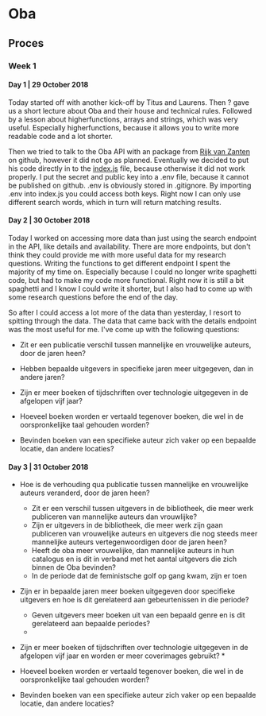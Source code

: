 # Oba


## Proces 


### Week 1


#### Day 1 | 29 October 2018

Today started off with another kick-off by Titus and Laurens. Then ? gave us a short lecture about Oba and their house and technical rules. Followed by a lesson about higherfunctions, arrays and strings, which was very useful. Especially higherfunctions, because it allows you to write more readable code and a lot shorter. 

Then we tried to talk to the Oba API with an package from [Rijk van Zanten](https://github.com/rijkvanzanten/node-oba-api) on github, however it did not go as planned. Eventually we decided to put his code directly in to the [index.js](./index.js) file, because otherwise it did not work properly. I put the secret and public key into a .env file, because it cannot be published on github. .env is obviously stored in .gitignore. By importing .env into index.js you could access both keys. Right now I can only use different search words, which in turn will return matching results. 


#### Day 2 | 30 October 2018

Today I worked on accessing more data than just using the search endpoint in the API, like details and availability. There are more endpoints, but don't think they could provide me with more useful data for my research questions. Writing the functions to get different endpoint I spent the majority of my time on. Especially because I could no longer write spaghetti code, but had to make my code more functional. Right now it is still a bit spaghetti and I know I could write it shorter, but I also had to come up with some research questions before the end of the day. 

So after I could access a lot more of the data than yesterday, I resort to spitting through the data. The data that came back with the details endpoint was the most useful for me. 
I've come up with the following questions:

* Zit er een publicatie verschil tussen mannelijke en vrouwelijke auteurs, door de jaren heen?

* Hebben bepaalde uitgevers in specifieke jaren meer uitgegeven, dan in andere jaren?

* Zijn er meer boeken of tijdschriften over technologie uitgegeven in de afgelopen vijf jaar?

* Hoeveel boeken worden er vertaald tegenover boeken, die wel in de oorspronkelijke taal gehouden worden?

* Bevinden boeken van een specifieke auteur zich vaker op een bepaalde locatie, dan andere locaties?


#### Day 3 | 31 October 2018

* Hoe is de verhouding qua publicatie tussen mannelijke en vrouwelijke auteurs veranderd, door de jaren heen?
    * Zit er een verschil tussen uitgevers in de bibliotheek, die meer werk publiceren van mannelijke auteurs dan vrouwlijke?
    * Zijn er uitgevers in de bibliotheek, die meer werk zijn gaan publiceren van vrouwelijke auteurs en uitgevers die nog steeds meer mannelijke auteurs vertegenwoordigen door de jaren heen?
    * Heeft de oba meer vrouwelijke, dan mannelijke auteurs in hun catalogus en is dit in verband met het aantal uitgevers die zich binnen de Oba bevinden?
    * In de periode dat de feministsche golf op gang kwam, zijn er toen 

* Zijn er in bepaalde jaren meer boeken uitgegeven door specifieke uitgevers en hoe is dit gerelateerd aan gebeurtenissen in die periode?
    * Geven uitgevers meer boeken uit van een bepaald genre en is dit gerelateerd aan bepaalde periodes?
    * 

* Zijn er meer boeken of tijdschriften over technologie uitgegeven in de afgelopen vijf jaar en worden er meer coverimages gebruikt?
    *

* Hoeveel boeken worden er vertaald tegenover boeken, die wel in de oorspronkelijke taal gehouden worden?

* Bevinden boeken van een specifieke auteur zich vaker op een bepaalde locatie, dan andere locaties?